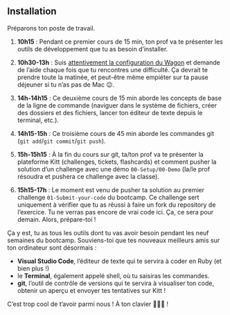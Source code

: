 ## Installation

Préparons ton poste de travail.

1.  **10h15** : Pendant ce premier cours de 15 min, ton prof va te présenter les outils de développement que tu as besoin d’installer.

2.  **10h30-13h** : Suis [attentivement la configuration du Wagon](https://github.com/lewagon/setup) et demande de l’aide chaque fois que tu rencontres une difficulté. Ça devrait te prendre toute la matinée, et peut-être même empiéter sur ta pause déjeuner si tu n’as pas de Mac 😉.

3.  **14h-14h15** : Ce deuxième cours de 15 min aborde les concepts de base de la ligne de commande (naviguer dans le système de fichiers, créer des dossiers et des fichiers, lancer ton éditeur de texte depuis le terminal, etc.).

4.  **14h15-15h** : Ce troisième cours de 45 min aborde les commandes git (`git add`/`git commit`/`git push`).

5.  **15h-15h15** : À la fin du cours sur git, ta/ton prof va te présenter la plateforme Kitt (challenges, tickets, flashcards) et comment pusher la solution d’un challenge avec une démo `00-Setup/00-Demo` (la/le prof résoudra et pushera ce challenge avec la classe).

6.  **15h15-17h** : Le moment est venu de pusher ta solution au premier challenge `01-Submit-your-code` du bootcamp. Ce challenge sert uniquement à vérifier que tu as réussi à faire un fork du repository de l’exercice. Tu ne verras pas encore de vrai code ici. Ça, ce sera pour demain. Alors, prépare-toi !

Ça y est, tu as tous les outils dont tu vas avoir besoin pendant les neuf semaines du bootcamp. Souviens-toi que tes nouveaux meilleurs amis sur ton ordinateur sont désormais :

-   **Visual Studio Code**, l’éditeur de texte qui te servira à coder en Ruby (et bien plus !)
-   le **Terminal**, également appelé shell, où tu saisiras les commandes.
-   **git**, l’outil de contrôle de versions qui te servira à visualiser ton code, obtenir un aperçu et envoyer tes tentatives sur Kitt !

C’est trop cool de t’avoir parmi nous ! À ton clavier 🚀🚀🚀 !
